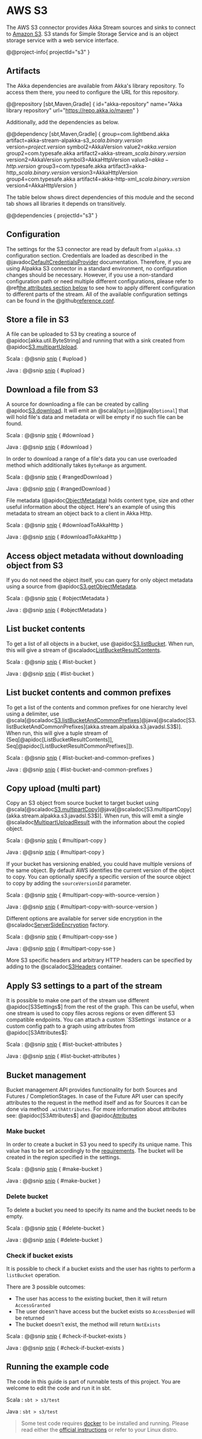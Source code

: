 # AWS S3

The AWS S3 connector provides Akka Stream sources and sinks to connect to [Amazon S3](https://aws.amazon.com/s3/).
S3 stands for Simple Storage Service and is an object storage service with a web service interface.

@@project-info{ projectId="s3" }

## Artifacts

The Akka dependencies are available from Akka's library repository. To access them there, you need to configure the URL for this repository.

@@repository [sbt,Maven,Gradle] {
id="akka-repository"
name="Akka library repository"
url="https://repo.akka.io/maven"
}

Additionally, add the dependencies as below.

@@dependency [sbt,Maven,Gradle] {
  group=com.lightbend.akka
  artifact=akka-stream-alpakka-s3_$scala.binary.version$
  version=$project.version$
  symbol2=AkkaVersion
  value2=$akka.version$
  group2=com.typesafe.akka
  artifact2=akka-stream_$scala.binary.version$
  version2=AkkaVersion
  symbol3=AkkaHttpVersion
  value3=$akka-http.version$
  group3=com.typesafe.akka
  artifact3=akka-http_$scala.binary.version$
  version3=AkkaHttpVersion
  group4=com.typesafe.akka
  artifact4=akka-http-xml_$scala.binary.version$
  version4=AkkaHttpVersion
}

The table below shows direct dependencies of this module and the second tab shows all libraries it depends on transitively.

@@dependencies { projectId="s3" }

## Configuration

The settings for the S3 connector are read by default from `alpakka.s3` configuration section.
Credentials are loaded as described in the @javadoc[DefaultCredentialsProvider](software.amazon.awssdk.auth.credentials.DefaultCredentialsProvider) documentation.
Therefore, if you are using Alpakka S3 connector in a standard environment, no configuration changes should be necessary.
However, if you use a non-standard configuration path or need multiple different configurations, please refer to @ref[the attributes section below](s3.md#apply-s3-settings-to-a-part-of-the-stream) to see how to apply different configuration to different parts of the stream.
All of the available configuration settings can be found in the @github[reference.conf](/s3/src/main/resources/reference.conf).

## Store a file in S3

A file can be uploaded to S3 by creating a source of @apidoc[akka.util.ByteString] and running that with a sink created from @apidoc[S3.multipartUpload](S3$).

Scala
: @@snip [snip](/s3/src/test/scala/docs/scaladsl/S3SinkSpec.scala) { #upload }

Java
: @@snip [snip](/s3/src/test/java/docs/javadsl/S3Test.java) { #upload }

## Download a file from S3

A source for downloading a file can be created by calling @apidoc[S3.download](S3$).
It will emit an @scala[`Option`]@java[`Optional`] that will hold file's data and metadata or will be empty if no such file can be found.

Scala
: @@snip [snip](/s3/src/test/scala/docs/scaladsl/S3SourceSpec.scala) { #download }

Java
: @@snip [snip](/s3/src/test/java/docs/javadsl/S3Test.java) { #download }

In order to download a range of a file's data you can use overloaded method which
additionally takes `ByteRange` as argument.

Scala
: @@snip [snip](/s3/src/test/scala/docs/scaladsl/S3SourceSpec.scala) { #rangedDownload }

Java
: @@snip [snip](/s3/src/test/java/docs/javadsl/S3Test.java) { #rangedDownload }

File metadata (@apidoc[ObjectMetadata](akka.stream.alpakka.s3.ObjectMetadata)) holds content type, size and other useful information about the object.
Here's an example of using this metadata to stream an object back to a client in Akka Http.

Scala
: @@snip [snip](/s3/src/test/scala/docs/scaladsl/S3SourceSpec.scala) { #downloadToAkkaHttp }

Java
: @@snip [snip](/s3/src/test/java/docs/javadsl/S3Test.java) { #downloadToAkkaHttp }

## Access object metadata without downloading object from S3

If you do not need the object itself, you can query for only object metadata using a source from @apidoc[S3.getObjectMetadata](S3$).

Scala
: @@snip [snip](/s3/src/test/scala/docs/scaladsl/S3SourceSpec.scala) { #objectMetadata }

Java
: @@snip [snip](/s3/src/test/java/docs/javadsl/S3Test.java) { #objectMetadata }

## List bucket contents

To get a list of all objects in a bucket, use @apidoc[S3.listBucket](S3$).
When run, this will give a stream of @scaladoc[ListBucketResultContents](akka.stream.alpakka.s3.ListBucketResultContents).

Scala
: @@snip [snip](/s3/src/test/scala/docs/scaladsl/S3SourceSpec.scala) { #list-bucket }

Java
: @@snip [snip](/s3/src/test/java/docs/javadsl/S3Test.java) { #list-bucket }

## List bucket contents and common prefixes

To get a list of the contents and common prefixes for one hierarchy level using a delimiter, use @scala[@scaladoc[S3.listBucketAndCommonPrefixes](akka.stream.alpakka.s3.scaladsl.S3$)]@java[@scaladoc[S3.listBucketAndCommonPrefixes](akka.stream.alpakka.s3.javadsl.S3$)].
When run, this will give a tuple stream of (Seq[@apidoc[ListBucketResultContents]], Seq[@apidoc[ListBucketResultCommonPrefixes]]).

Scala
: @@snip [snip](/s3/src/test/scala/docs/scaladsl/S3SourceSpec.scala) { #list-bucket-and-common-prefixes }

Java
: @@snip [snip](/s3/src/test/java/docs/javadsl/S3Test.java) { #list-bucket-and-common-prefixes }

## Copy upload (multi part)

Copy an S3 object from source bucket to target bucket using @scala[@scaladoc[S3.multipartCopy](akka.stream.alpakka.s3.scaladsl.S3$)]@java[@scaladoc[S3.multipartCopy](akka.stream.alpakka.s3.javadsl.S3$)].
When run, this will emit a single @scaladoc[MultipartUploadResult](akka.stream.alpakka.s3.MultipartUploadResult) with the information about the copied object.

Scala
: @@snip [snip](/s3/src/test/scala/docs/scaladsl/S3SinkSpec.scala) { #multipart-copy }

Java
: @@snip [snip](/s3/src/test/java/docs/javadsl/S3Test.java) { #multipart-copy }

If your bucket has versioning enabled, you could have multiple versions of the same object.
By default AWS identifies the current version of the object to copy.
You can optionally specify a specific version of the source object to copy by adding the `sourceVersionId` parameter.

Scala
: @@snip [snip](/s3/src/test/scala/docs/scaladsl/S3SinkSpec.scala) { #multipart-copy-with-source-version }

Java
: @@snip [snip](/s3/src/test/java/docs/javadsl/S3Test.java) { #multipart-copy-with-source-version }

Different options are available for server side encryption in the @scaladoc[ServerSideEncryption](akka.stream.alpakka.s3.headers.ServerSideEncryption$) factory.

Scala
: @@snip [snip](/s3/src/test/scala/docs/scaladsl/S3SinkSpec.scala) { #multipart-copy-sse }

Java
: @@snip [snip](/s3/src/test/java/docs/javadsl/S3Test.java) { #multipart-copy-sse }

More S3 specific headers and arbitrary HTTP headers can be specified by adding to the @scaladoc[S3Headers](akka.stream.alpakka.s3.S3Headers) container.

## Apply S3 settings to a part of the stream

It is possible to make one part of the stream use different @apidoc[S3Settings$] from the rest of the graph.
This can be useful, when one stream is used to copy files across regions or even different S3 compatible endpoints.
You can attach a custom `S3Settings` instance or a custom config path to a graph using attributes from @apidoc[S3Attributes$]:

Scala
: @@snip [snip](/s3/src/test/scala/docs/scaladsl/S3SourceSpec.scala) { #list-bucket-attributes }

Java
: @@snip [snip](/s3/src/test/java/docs/javadsl/S3Test.java) { #list-bucket-attributes }


## Bucket management

Bucket management API provides functionality for both Sources and Futures / CompletionStages. 
In case of the Future API user can specify attributes to the request in the method itself and as for Sources it can be done via method `.withAttributes`.
For more information about attributes see: @apidoc[S3Attributes$] and @apidoc[Attributes](akka.stream.Attributes)

### Make bucket
In order to create a bucket in S3 you need to specify its unique name. This value has to be set accordingly to the [requirements](https://docs.aws.amazon.com/AmazonS3/latest/dev/BucketRestrictions.html#bucketnamingrules).
The bucket will be created in the region specified in the settings.

Scala
: @@snip [snip](/s3/src/test/scala/docs/scaladsl/S3SourceSpec.scala) { #make-bucket }

Java
: @@snip [snip](/s3/src/test/java/docs/javadsl/S3Test.java) { #make-bucket }


### Delete bucket
To delete a bucket you need to specify its name and the bucket needs to be empty.

Scala
: @@snip [snip](/s3/src/test/scala/docs/scaladsl/S3SourceSpec.scala) { #delete-bucket }

Java
: @@snip [snip](/s3/src/test/java/docs/javadsl/S3Test.java) { #delete-bucket }


### Check if bucket exists
It is possible to check if a bucket exists and the user has rights to perform a `listBucket` operation.

There are 3 possible outcomes:

- The user has access to the existing bucket, then it will return `AccessGranted`
- The user doesn't have access but the bucket exists so `AccessDenied` will be returned
- The bucket doesn't exist, the method will return `NotExists`

Scala
: @@snip [snip](/s3/src/test/scala/docs/scaladsl/S3SourceSpec.scala) { #check-if-bucket-exists }

Java
: @@snip [snip](/s3/src/test/java/docs/javadsl/S3Test.java) { #check-if-bucket-exists }


## Running the example code

The code in this guide is part of runnable tests of this project. You are welcome to edit the code and run it in sbt.

Scala
:   ```
    sbt
    > s3/test
    ```

Java
:   ```
    sbt
    > s3/test
    ```

> Some test code requires [docker](https://www.docker.com/) to be installed and running. Please read either the
> [official instructions](https://www.docker.com/get-started/) or refer to your Linux distro.
